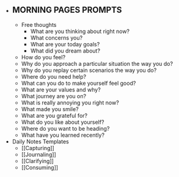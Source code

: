 - ## **MORNING PAGES PROMPTS**
    - Free thoughts
        - What are you thinking about right now?
        - What concerns you?
        - What are your today goals?
        - What did you dream about?
    - How do you feel?
    - Why do you approach a particular situation the way you do?
    - Why do you replay certain scenarios the way you do?
    - Where do you need help?
    - What can you do to make yourself feel good?
    - What are your values and why?
    - What journey are you on?
    - What is really annoying you right now?
    - What made you smile?
    - What are you grateful for?
    - What do you like about yourself?
    - Where do you want to be heading?
    - What have you learned recently?
- Daily Notes Templates
    - [[Capturing]]
    - [[Journaling]]
    - [[Clarifying]]
    - [[Consuming]]
